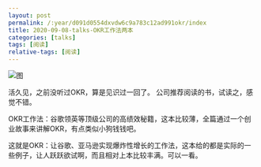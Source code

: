 ```yaml
---
layout: post
permalink: /:year/d091d0554dxvdw6c9a783c12ad991okr/index
title: 2020-09-08-talks-OKR工作法两本
categories: [talks]
tags: [阅读]
relative-tags: [阅读]
---
```


![图](https://gitee.com/linxingyang/at-2020-10-02-image/raw/master/image/T-talks/image/2020/books/okr.png)


活久见，之前没听过OKR，算是见识过一回了。
公司推荐阅读的书，试读之，感觉不错。


OKR工作法：谷歌领英等顶级公司的高绩效秘籍，这本比较薄，全篇通过一个创业故事来讲解OKR，有点类似小狗钱钱吧。

这就是OKR：让谷歌、亚马逊实现爆炸性增长的工作法，这本给的都是实际的一些例子，让人跃跃欲试啊，而且相对上本比较丰满。可以一看。
